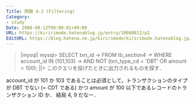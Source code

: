 ```yaml
---
Title: 問題 4-2 (Filtering)
Category:
- study
Date: 2008-08-12T00:00:01+09:00
URL: https://kiririmode.hatenablog.jp/entry/20080812/p2
EditURL: https://blog.hatena.ne.jp/kiririmode/kiririmode.hatenablog.jp/atom/entry/8454420450078214424
---
```


>|mysql|
mysql> SELECT txn_id
    -> FROM tb_section4
    -> WHERE account_id IN (101,103)
    -> AND NOT (txn_type_cd = 'DBT' OR amount > 100);
||<
このクエリを投げたときに出力されるものを探す．

account_id が 101 か 103 であることは必須として，トランザクションのタイプが DBT でない (= CDT である) かつ amount が 100 以下であるレコードのトランザクション ID か．
結局 4, 9 だなー．
